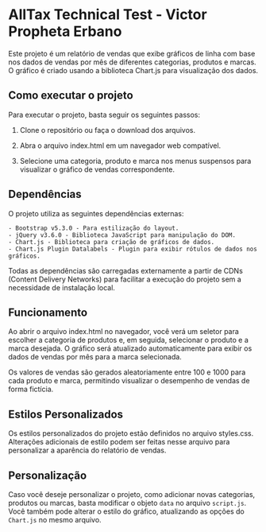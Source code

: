 # AllTax Technical Test - Victor Propheta Erbano

Este projeto é um relatório de vendas que exibe gráficos de linha com base nos dados de vendas por mês de diferentes categorias, produtos e marcas. O gráfico é criado usando a biblioteca Chart.js para visualização dos dados.

## Como executar o projeto

Para executar o projeto, basta seguir os seguintes passos:

1. Clone o repositório ou faça o download dos arquivos.
    
2. Abra o arquivo index.html em um navegador web compatível.

3. Selecione uma categoria, produto e marca nos menus suspensos para visualizar o gráfico de vendas correspondente.

## Dependências

O projeto utiliza as seguintes dependências externas:

    - Bootstrap v5.3.0 - Para estilização do layout.
    - jQuery v3.6.0 - Biblioteca JavaScript para manipulação do DOM.
    - Chart.js - Biblioteca para criação de gráficos de dados.
    - Chart.js Plugin Datalabels - Plugin para exibir rótulos de dados nos gráficos.

Todas as dependências são carregadas externamente a partir de CDNs (Content Delivery Networks) para facilitar a execução do projeto sem a necessidade de instalação local.

## Funcionamento

Ao abrir o arquivo index.html no navegador, você verá um seletor para escolher a categoria de produtos e, em seguida, selecionar o produto e a marca desejada. O gráfico será atualizado automaticamente para exibir os dados de vendas por mês para a marca selecionada.

Os valores de vendas são gerados aleatoriamente entre 100 e 1000 para cada produto e marca, permitindo visualizar o desempenho de vendas de forma fictícia.

## Estilos Personalizados

Os estilos personalizados do projeto estão definidos no arquivo styles.css. Alterações adicionais de estilo podem ser feitas nesse arquivo para personalizar a aparência do relatório de vendas.

## Personalização

Caso você deseje personalizar o projeto, como adicionar novas categorias, produtos ou marcas, basta modificar o objeto `data` no arquivo `script.js`. Você também pode alterar o estilo do gráfico, atualizando as opções do `Chart.js` no mesmo arquivo.
